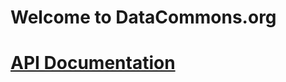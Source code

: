 # Welcome to DataCommons.org

# [API Documentation](https://github.com/shifucun/dcsite/api/index.md)
